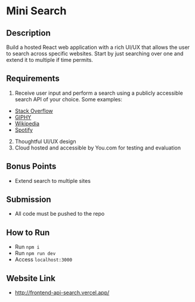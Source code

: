 # Mini Search

## Description

Build a hosted React web application with a rich UI/UX that allows the user to search across specific websites. Start by just searching over one and extend it to multiple if time permits.

## Requirements

1. Receive user input and perform a search using a publicly accessible search API of your choice. Some examples:

- [Stack Overflow](https://stackoverflow.com)
- [GIPHY](https://giphy.com)
- [Wikipedia](https://wikipedia.org)
- [Spotify](https://spotify.com)

2. Thoughtful UI/UX design
3. Cloud hosted and accessible by You.com for testing and evaluation

## Bonus Points

- Extend search to multiple sites

## Submission

- All code must be pushed to the repo

## How to Run

- Run `npm i`
- Run `npm run dev`
- Access `localhost:3000`

## Website Link

- http://frontend-api-search.vercel.app/
